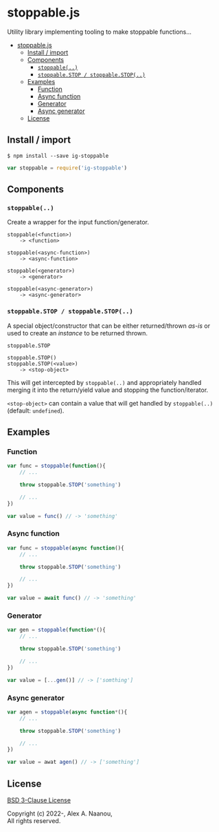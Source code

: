 # stoppable.js
Utility library implementing tooling to make stoppable functions...


- [stoppable.js](#stoppablejs)
  - [Install / import](#install--import)
  - [Components](#components)
    - [`stoppable(..)`](#stoppable)
    - [`stoppable.STOP / stoppable.STOP(..)`](#stoppablestop--stoppablestop)
  - [Examples](#examples)
    - [Function](#function)
    - [Async function](#async-function)
    - [Generator](#generator)
    - [Async generator](#async-generator)
  - [License](#license)



## Install / import

```shell
$ npm install --save ig-stoppable
```

```javascript
var stoppable = require('ig-stoppable')
```


## Components

### `stoppable(..)`

Create a wrapper for the input function/generator.

```bnf
stoppable(<function>)
    -> <function>

stoppable(<async-function>)
    -> <async-function>

stoppable(<generator>)
    -> <generator>

stoppable(<async-generator>)
    -> <async-generator>
```


### `stoppable.STOP / stoppable.STOP(..)`

A special object/constructor that can be either returned/thrown _as-is_ or 
used to create an _instance_ to be returned thrown.

```bnf
stoppable.STOP

stoppable.STOP()
stoppable.STOP(<value>)
    -> <stop-object>
```

This will get intercepted by `stoppable(..)` and appropriately handled merging 
it into the return/yield value and stopping the function/iterator.

`<stop-object>` can contain a value that will get handled by `stoppable(..)` (default: `undefined`).


## Examples



### Function

```javascript
var func = stoppable(function(){
    // ...

    throw stoppable.STOP('something')

    // ...
})

var value = func() // -> 'something'
```


### Async function
```javascript
var func = stoppable(async function(){
    // ...

    throw stoppable.STOP('something')

    // ...
})

var value = await func() // -> 'something'
```


### Generator 

```javascript
var gen = stoppable(function*(){
    // ...

    throw stoppable.STOP('something')

    // ...
})

var value = [...gen()] // -> ['somthing']
```


### Async generator

```javascript
var agen = stoppable(async function*(){
    // ...

    throw stoppable.STOP('something')

    // ...
})

var value = awat agen() // -> ['something']
```


## License

[BSD 3-Clause License](./LICENSE)

Copyright (c) 2022-, Alex A. Naanou,  
All rights reserved.


<!-- vim:set ts=4 sw=4 spell : -->
